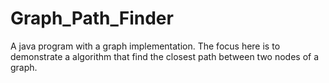 # Graph_Path_Finder
A java program with a graph implementation. The focus here is to demonstrate a algorithm that find the closest path between two nodes of a graph.
